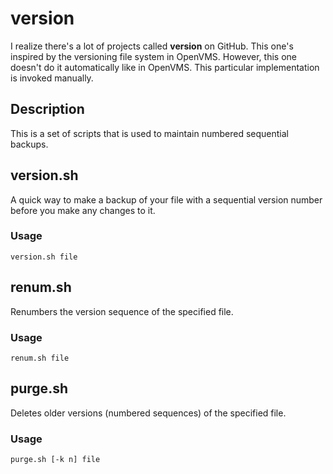 # version
I realize there's a lot of projects called **version** on GitHub. This one's inspired by the versioning file system in OpenVMS. However, this one doesn't do it automatically like in OpenVMS. This particular implementation is invoked manually.

## Description
This is a set of scripts that is used to maintain numbered sequential backups.

## version.sh
A quick way to make a backup of your file with a sequential version number before you make any changes to it.

### Usage
```
version.sh file
```

## renum.sh
Renumbers the version sequence of the specified file.

### Usage
```
renum.sh file
```

## purge.sh
Deletes older versions (numbered sequences) of the specified file.

### Usage
```
purge.sh [-k n] file
```

